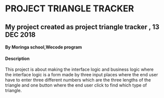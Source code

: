 # PROJECT TRIANGLE TRACKER
##  My project created as project triangle tracker , 13 DEC 2018
#### By Moringa school,Wecode program

#### Description
This project is about making the interface logic and business logic where the interface logic is a form made by three input places where the end user have  to enter three different numbers which are the three lengths of the triangle and one button where the end user click to find which type of triangle. 
